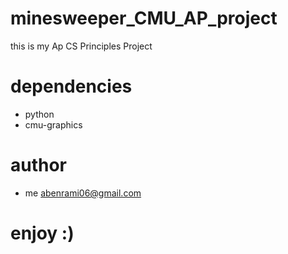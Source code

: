 # minesweeper_CMU_AP_project
this is my Ap CS Principles Project

# dependencies
 * python 
 * cmu-graphics

# author
 * me abenrami06@gmail.com

# enjoy :)


